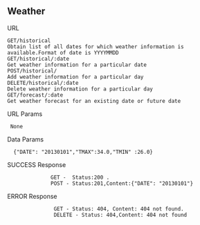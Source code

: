 Weather 
--------
URL

    GET/historical 
    Obtain list of all dates for which weather information is available.Format of date is YYYYMMDD
    GET/historical/:date
    Get weather information for a particular date
    POST/historical/
    Add weather information for a particular day
    DELETE/historical/:date
    Delete weather information for a particular day
    GET/forecast/:date
    Get weather forecast for an existing date or future date   
URL  Params 

     None

Data Params 

      {"DATE": "20130101","TMAX":34.0,"TMIN" :26.0}

SUCCESS Response 
 
  
                  GET -  Status:200 .
                  POST - Status:201,Content:{"DATE": "20130101"}             
ERROR  Response 

 
                   GET - Status: 404, Content: 404 not found.
                   DELETE - Status: 404,Content: 404 not found
    
